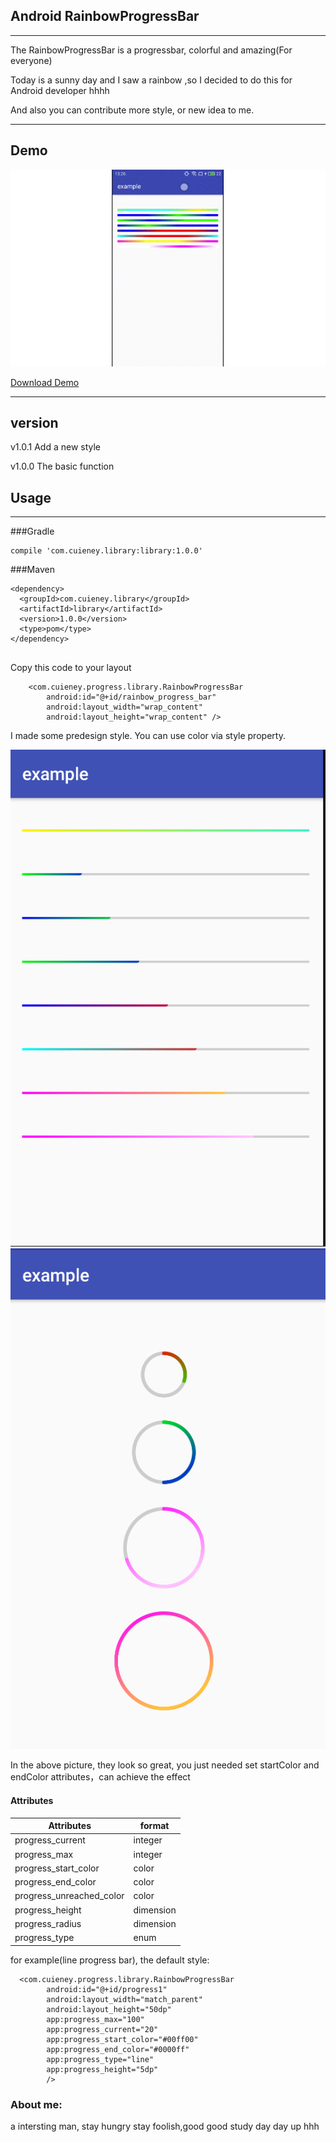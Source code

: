 ## Android RainbowProgressBar

***
The RainbowProgressBar is a progressbar, colorful and amazing(For everyone)

Today is a sunny day and I saw a rainbow ,so I decided to do this for Android developer hhhh

And also you can contribute more style, or new idea to me.

***
## Demo
![rainbow icon](https://github.com/Cuieney/RainbowProgressBar/blob/master/app/rainbow.gif)



[Download Demo](https://github.com/Cuieney/RainbowProgressBar/blob/master/app/example-debug.apk "a Safari extension")
***
## version
v1.0.1
Add a new style 

v1.0.0
The basic function

## Usage
***
###Gradle

```
compile 'com.cuieney.library:library:1.0.0'

```

###Maven

```
<dependency>
  <groupId>com.cuieney.library</groupId>
  <artifactId>library</artifactId>
  <version>1.0.0</version>
  <type>pom</type>
</dependency>


```

Copy this code to your layout

```
    <com.cuieney.progress.library.RainbowProgressBar
        android:id="@+id/rainbow_progress_bar"
        android:layout_width="wrap_content"
        android:layout_height="wrap_content" />

```

I made some predesign style. You can use color via style property.



![rainbow icon](https://github.com/Cuieney/RainbowProgressBar/blob/master/app/line.png)
![rainbow icon](https://github.com/Cuieney/RainbowProgressBar/blob/master/app/circle.png)

In the above picture, they look so great,
you just needed set startColor and endColor attributes，can achieve the effect


#### Attributes

Attributes | format 
------------ | ------------- 
progress_current | integer  
progress_max | integer 
progress_start_color | color 
progress_end_color | color 
progress_unreached_color | color 
progress_height | dimension 
progress_radius | dimension 
progress_type | enum
        

for example(line progress bar), the default style:


``` 
  <com.cuieney.progress.library.RainbowProgressBar
        android:id="@+id/progress1"
        android:layout_width="match_parent"
        android:layout_height="50dp"
        app:progress_max="100"
        app:progress_current="20"
        app:progress_start_color="#00ff00"
        app:progress_end_color="#0000ff"
        app:progress_type="line"
        app:progress_height="5dp"
        />

```

### About me:
a intersting man,
stay hungry stay foolish,good good study day day up hhh
